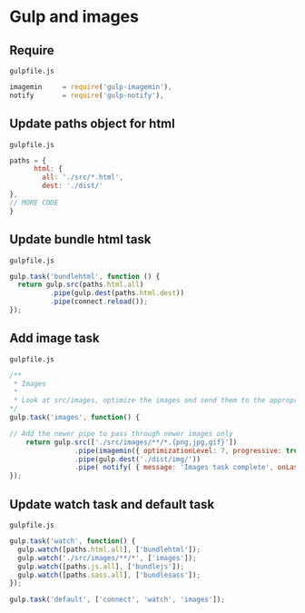 # Gulp and images

## Require
`gulpfile.js`

```js
imagemin     = require('gulp-imagemin'),
notify       = require('gulp-notify'),
```

## Update paths object for html

`gulpfile.js`

```js
paths = {
      html: {
        all: './src/*.html',
        dest: './dist/'
},
// MORE CODE
}
```

## Update bundle html task

`gulpfile.js`

```js
gulp.task('bundlehtml', function () {
  return gulp.src(paths.html.all)
          .pipe(gulp.dest(paths.html.dest))
          .pipe(connect.reload());
});
```

## Add image task

`gulpfile.js`

```js
/**
 * Images
 *
 * Look at src/images, optimize the images and send them to the appropriate place
*/
gulp.task('images', function() {

// Add the newer pipe to pass through newer images only
    return gulp.src(['./src/images/**/*.{png,jpg,gif}'])
                .pipe(imagemin({ optimizationLevel: 7, progressive: true, interlaced: true }))
                .pipe(gulp.dest('./dist/img/'))
                .pipe( notify( { message: 'Images task complete', onLast: true } ) );
});
```

## Update watch task and default task

`gulpfile.js`

```js
gulp.task('watch', function() {
  gulp.watch([paths.html.all], ['bundlehtml']);
  gulp.watch('./src/images/**/*', ['images']);
  gulp.watch([paths.js.all], ['bundlejs']);
  gulp.watch([paths.sass.all], ['bundlesass']);
});

gulp.task('default', ['connect', 'watch', 'images']);
```

